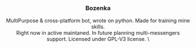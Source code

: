 <div align="center">

### Bozenka
MultiPurpose & cross-platform bot, wrote on python. Made for training mine skills.\
Right now in active maintaned. In future planning multi-messengers support. Licensed under GPL-V3 license. \

</div>
